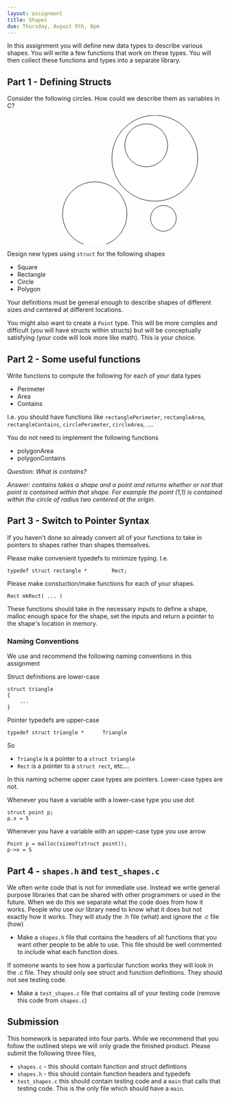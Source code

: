 ```yaml
---
layout: assignment 
title: Shapes 
due: Thursday, August 9th, 8pm 
---
```


In this assignment you will define new data types to describe various shapes. You will write a few functions that work on these types. You will then collect these functions and types into a separate library.

Part 1 - Defining Structs
-------------------------

Consider the following circles. How could we describe them as variables in C?

<div height="300px" width="400px" align="right">
<svg  height="300px" width="400px">
    <circle cx="240" cy="100" r="100" stroke="black" fill="white"/>
    <circle cx="220" cy="70"  r="50"  stroke="black" fill="white"/>
    <circle cx="100" cy="230" r="75"  stroke="black" fill="white"/>
    <circle cx="260" cy="240" r="30"  stroke="black" fill="white"/>
</svg>
</div>

Design new types using `struct` for the following shapes

* Square 
* Rectangle
* Circle
* Polygon

Your definitions must be general enough to describe shapes of different sizes
*and* centered at different locations. 

You might also want to create a `Point` type. This will be more complex and
difficult (you will have structs within structs) but will be conceptually
satisfying (your code will look more like math). This is your choice.

Part 2 - Some useful functions
------------------------------

Write functions to compute the following for each of your data types

* Perimeter
* Area
* Contains

I.e. you should have functions like `rectanglePerimeter`, `rectangleArea`, `rectangleContains`, `circlePerimeter`, `circleArea`, ....

You do not need to implement the following functions

* polygonArea
* polygonContains

*Question: What is contains?*

*Answer: contains takes a shape and a point and returns whether or not that
point is contained within that shape. For example the point (1,1) is contained
within the circle of radius two centered at the origin.*

Part 3 - Switch to Pointer Syntax
---------------------------------

If you haven't done so already convert all of your functions to take in pointers to shapes rather than shapes themselves. 

Please make convenient typedefs to minimize typing. I.e.

    typedef struct rectangle *        Rect;

Please make constuction/make functions for each of your shapes. 

    Rect mkRect( ... )

These functions should take in the necessary inputs to define a shape, malloc enough space for the shape, set the inputs and return a pointer to the shape's location in memory. 

### Naming Conventions ###

We use and recommend the following naming conventions in this assignment

Struct definitions are lower-case

    struct triangle
    {
        ...
    }

Pointer typedefs are upper-case

    typedef struct triangle *      Triangle

So 

 * `Triangle` is a pointer to a `struct triangle`
 * `Rect` is a pointer to a `struct rect`, etc.... 

In this naming scheme upper case types are pointers. Lower-case types are not.

Whenever you have a variable with a lower-case type you use dot

    struct point p;
    p.x = 5

Whenever you have a variable with an upper-case type you use arrow

    Point p = malloc(sizeof(struct point));
    p->x = 5

Part 4 - `shapes.h` and `test_shapes.c`
---------------------------------------

We often write code that is not for immediate use. Instead we write general
purpose libraries that can be shared with other programmers or used in the
future. When we do this we separate what the code does from how it works. People who use our library need to know what it does but not exactly how it works. They will study the .h file (what) and ignore the .c file (how)

* Make a `shapes.h` file that contains the headers of all functions that you want other people to be able to use. This file should be well commented to include what each function does.

If someone wants to see how a particular function works they will look in the
.c file. They should only see struct and function definitions. They should not
see testing code. 

* Make a `test_shapes.c` file that contains all of your testing code (remove this code from `shapes.c`)

Submission
----------

This homework is separated into four parts. While we recommend that you follow the outlined steps we will only grade the finished product. Please submit the following three files, 

* `shapes.c` - this should contain function and struct defintions
* `shapes.h` - this should contain function headers and typedefs
* `test_shapes.c` this should contain testing code and a `main` that calls that testing code. This is the only file which should have a `main`.

